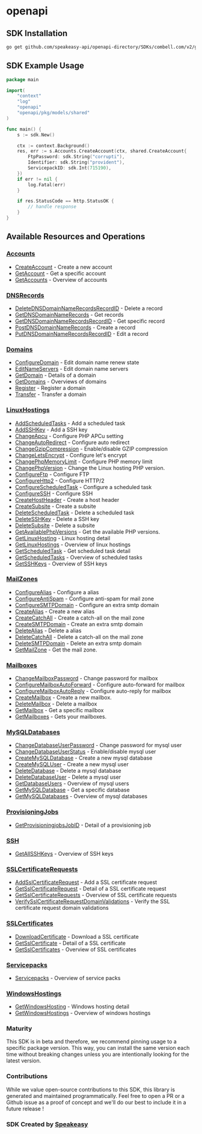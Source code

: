 # openapi

<!-- Start SDK Installation -->
## SDK Installation

```bash
go get github.com/speakeasy-api/openapi-directory/SDKs/combell.com/v2/go
```
<!-- End SDK Installation -->

## SDK Example Usage
<!-- Start SDK Example Usage -->
```go
package main

import(
	"context"
	"log"
	"openapi"
	"openapi/pkg/models/shared"
)

func main() {
    s := sdk.New()

    ctx := context.Background()
    res, err := s.Accounts.CreateAccount(ctx, shared.CreateAccount{
        FtpPassword: sdk.String("corrupti"),
        Identifier: sdk.String("provident"),
        ServicepackID: sdk.Int(715190),
    })
    if err != nil {
        log.Fatal(err)
    }

    if res.StatusCode == http.StatusOK {
        // handle response
    }
}
```
<!-- End SDK Example Usage -->

<!-- Start SDK Available Operations -->
## Available Resources and Operations


### [Accounts](docs/accounts/README.md)

* [CreateAccount](docs/accounts/README.md#createaccount) - Create a new account
* [GetAccount](docs/accounts/README.md#getaccount) - Get a specific account
* [GetAccounts](docs/accounts/README.md#getaccounts) - Overview of accounts

### [DNSRecords](docs/dnsrecords/README.md)

* [DeleteDNSDomainNameRecordsRecordID](docs/dnsrecords/README.md#deletednsdomainnamerecordsrecordid) - Delete a record
* [GetDNSDomainNameRecords](docs/dnsrecords/README.md#getdnsdomainnamerecords) - Get records
* [GetDNSDomainNameRecordsRecordID](docs/dnsrecords/README.md#getdnsdomainnamerecordsrecordid) - Get specific record
* [PostDNSDomainNameRecords](docs/dnsrecords/README.md#postdnsdomainnamerecords) - Create a record
* [PutDNSDomainNameRecordsRecordID](docs/dnsrecords/README.md#putdnsdomainnamerecordsrecordid) - Edit a record

### [Domains](docs/domains/README.md)

* [ConfigureDomain](docs/domains/README.md#configuredomain) - Edit domain name renew state
* [EditNameServers](docs/domains/README.md#editnameservers) - Edit domain name servers
* [GetDomain](docs/domains/README.md#getdomain) - Details of a domain
* [GetDomains](docs/domains/README.md#getdomains) - Overviews of domains
* [Register](docs/domains/README.md#register) - Register a domain
* [Transfer](docs/domains/README.md#transfer) - Transfer a domain

### [LinuxHostings](docs/linuxhostings/README.md)

* [AddScheduledTasks](docs/linuxhostings/README.md#addscheduledtasks) - Add a scheduled task
* [AddSSHKey](docs/linuxhostings/README.md#addsshkey) - Add a SSH key
* [ChangeApcu](docs/linuxhostings/README.md#changeapcu) - Configure PHP APCu setting
* [ChangeAutoRedirect](docs/linuxhostings/README.md#changeautoredirect) - Configure auto redirect
* [ChangeGzipCompression](docs/linuxhostings/README.md#changegzipcompression) - Enable/disable GZIP compression
* [ChangeLetsEncrypt](docs/linuxhostings/README.md#changeletsencrypt) - Configure let's encrypt
* [ChangePhpMemoryLimit](docs/linuxhostings/README.md#changephpmemorylimit) - Configure PHP memory limit
* [ChangePhpVersion](docs/linuxhostings/README.md#changephpversion) - Change the Linux hosting PHP version.
* [ConfigureFtp](docs/linuxhostings/README.md#configureftp) - Configure FTP
* [ConfigureHttp2](docs/linuxhostings/README.md#configurehttp2) - Configure HTTP/2
* [ConfigureScheduledTask](docs/linuxhostings/README.md#configurescheduledtask) - Configure a scheduled task
* [ConfigureSSH](docs/linuxhostings/README.md#configuressh) - Configure SSH
* [CreateHostHeader](docs/linuxhostings/README.md#createhostheader) - Create a host header
* [CreateSubsite](docs/linuxhostings/README.md#createsubsite) - Create a subsite
* [DeleteScheduledTask](docs/linuxhostings/README.md#deletescheduledtask) - Delete a scheduled task
* [DeleteSSHKey](docs/linuxhostings/README.md#deletesshkey) - Delete a SSH key
* [DeleteSubsite](docs/linuxhostings/README.md#deletesubsite) - Delete a subsite
* [GetAvailablePhpVersions](docs/linuxhostings/README.md#getavailablephpversions) - Get the available PHP versions.
* [GetLinuxHosting](docs/linuxhostings/README.md#getlinuxhosting) - Linux hosting detail
* [GetLinuxHostings](docs/linuxhostings/README.md#getlinuxhostings) - Overview of linux hostings
* [GetScheduledTask](docs/linuxhostings/README.md#getscheduledtask) - Get scheduled task detail
* [GetScheduledTasks](docs/linuxhostings/README.md#getscheduledtasks) - Overview of scheduled tasks
* [GetSSHKeys](docs/linuxhostings/README.md#getsshkeys) - Overview of SSH keys

### [MailZones](docs/mailzones/README.md)

* [ConfigureAlias](docs/mailzones/README.md#configurealias) - Configure a alias
* [ConfigureAntiSpam](docs/mailzones/README.md#configureantispam) - Configure anti-spam for mail zone
* [ConfigureSMTPDomain](docs/mailzones/README.md#configuresmtpdomain) - Configure an extra smtp domain
* [CreateAlias](docs/mailzones/README.md#createalias) - Create a new alias
* [CreateCatchAll](docs/mailzones/README.md#createcatchall) - Create a catch-all on the mail zone
* [CreateSMTPDomain](docs/mailzones/README.md#createsmtpdomain) - Create an extra smtp domain
* [DeleteAlias](docs/mailzones/README.md#deletealias) - Delete a alias
* [DeleteCatchAll](docs/mailzones/README.md#deletecatchall) - Delete a catch-all on the mail zone
* [DeleteSMTPDomain](docs/mailzones/README.md#deletesmtpdomain) - Delete an extra smtp domain
* [GetMailZone](docs/mailzones/README.md#getmailzone) - Get the mail zone.

### [Mailboxes](docs/mailboxes/README.md)

* [ChangeMailboxPassword](docs/mailboxes/README.md#changemailboxpassword) - Change password for mailbox
* [ConfigureMailboxAutoForward](docs/mailboxes/README.md#configuremailboxautoforward) - Configure auto-forward for mailbox
* [ConfigureMailboxAutoReply](docs/mailboxes/README.md#configuremailboxautoreply) - Configure auto-reply for mailbox
* [CreateMailbox](docs/mailboxes/README.md#createmailbox) - Create a new mailbox.
* [DeleteMailbox](docs/mailboxes/README.md#deletemailbox) - Delete a mailbox
* [GetMailbox](docs/mailboxes/README.md#getmailbox) - Get a specific mailbox
* [GetMailboxes](docs/mailboxes/README.md#getmailboxes) - Gets your mailboxes.

### [MySQLDatabases](docs/mysqldatabases/README.md)

* [ChangeDatabaseUserPassword](docs/mysqldatabases/README.md#changedatabaseuserpassword) - Change password for mysql user
* [ChangeDatabaseUserStatus](docs/mysqldatabases/README.md#changedatabaseuserstatus) - Enable/disable mysql user
* [CreateMySQLDatabase](docs/mysqldatabases/README.md#createmysqldatabase) - Create a new mysql database
* [CreateMySQLUser](docs/mysqldatabases/README.md#createmysqluser) - Create a new mysql user
* [DeleteDatabase](docs/mysqldatabases/README.md#deletedatabase) - Delete a mysql database
* [DeleteDatabaseUser](docs/mysqldatabases/README.md#deletedatabaseuser) - Delete a mysql user
* [GetDatabaseUsers](docs/mysqldatabases/README.md#getdatabaseusers) - Overview of mysql users
* [GetMySQLDatabase](docs/mysqldatabases/README.md#getmysqldatabase) - Get a specific database
* [GetMySQLDatabases](docs/mysqldatabases/README.md#getmysqldatabases) - Overview of mysql databases

### [ProvisioningJobs](docs/provisioningjobs/README.md)

* [GetProvisioningjobsJobID](docs/provisioningjobs/README.md#getprovisioningjobsjobid) - Detail of a provisioning job

### [SSH](docs/ssh/README.md)

* [GetAllSSHKeys](docs/ssh/README.md#getallsshkeys) - Overview of SSH keys

### [SSLCertificateRequests](docs/sslcertificaterequests/README.md)

* [AddSslCertificateRequest](docs/sslcertificaterequests/README.md#addsslcertificaterequest) - Add a SSL certificate request
* [GetSslCertificateRequest](docs/sslcertificaterequests/README.md#getsslcertificaterequest) - Detail of a SSL certificate request
* [GetSslCertificateRequests](docs/sslcertificaterequests/README.md#getsslcertificaterequests) - Overview of SSL certificate requests
* [VerifySslCertificateRequestDomainValidations](docs/sslcertificaterequests/README.md#verifysslcertificaterequestdomainvalidations) - Verify the SSL certificate request domain validations

### [SSLCertificates](docs/sslcertificates/README.md)

* [DownloadCertificate](docs/sslcertificates/README.md#downloadcertificate) - Download a SSL certificate
* [GetSslCertificate](docs/sslcertificates/README.md#getsslcertificate) - Detail of a SSL certificate
* [GetSslCertificates](docs/sslcertificates/README.md#getsslcertificates) - Overview of SSL certificates

### [Servicepacks](docs/servicepacks/README.md)

* [Servicepacks](docs/servicepacks/README.md#servicepacks) - Overview of service packs

### [WindowsHostings](docs/windowshostings/README.md)

* [GetWindowsHosting](docs/windowshostings/README.md#getwindowshosting) - Windows hosting detail
* [GetWindowsHostings](docs/windowshostings/README.md#getwindowshostings) - Overview of windows hostings
<!-- End SDK Available Operations -->

### Maturity

This SDK is in beta and therefore, we recommend pinning usage to a specific package version.
This way, you can install the same version each time without breaking changes unless you are intentionally
looking for the latest version.

### Contributions

While we value open-source contributions to this SDK, this library is generated and maintained programmatically.
Feel free to open a PR or a Github issue as a proof of concept and we'll do our best to include it in a future release !

### SDK Created by [Speakeasy](https://docs.speakeasyapi.dev/docs/using-speakeasy/client-sdks)
